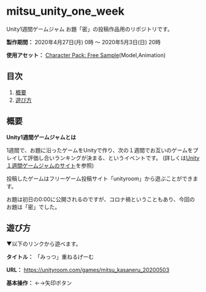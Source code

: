 # mitsu_unity_one_week
Unity1週間ゲームジャム お題「密」の投稿作品用のリポジトリです。

**製作期間：**
2020年4月27日(月) 0時 〜 2020年5月3日(日) 20時

**使用アセット：**
[Character Pack: Free Sample](https://assetstore.unity.com/packages/3d/characters/humanoids/character-pack-free-sample-79870?locale=ja-JP)(Model,Animation)

## 目次
1. [概要](#概要)
2. [遊び方](#遊び方)

## 概要
**Unity1週間ゲームジャムとは**

1週間で、お題に沿ったゲームをUnityで作り、次の１週間でお互いのゲームをプレイして評価し合いランキングが決まる、というイベントです。
(詳しくは[Unity１週間ゲームジャムのサイト](https://unityroom.com/unity1weeks)を参照)

投稿したゲームはフリーゲーム投稿サイト「unityroom」から遊ぶことができます。

お題は初日の0:00に公開されるのですが、コロナ禍ということもあり、今回のお題は「密」でした。

## 遊び方
▼以下のリンクから遊べます。

**タイトル：**
「みっつ」重ねるげーむ

**URL：**
https://unityroom.com/games/mitsu_kasaneru_20200503

**基本操作：**
←→矢印ボタン
